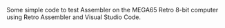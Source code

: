 Some simple code to test Assembler on the MEGA65 Retro 8-bit computer using Retro Assembler and Visual Studio Code.